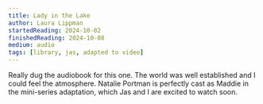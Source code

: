 ```yaml
---
title: Lady in the Lake
author: Laura Lippman
startedReading: 2024-10-02
finishedReading: 2024-10-08
medium: audio
tags: [library, jas, adapted to video]
---
```


Really dug the audiobook for this one. The world was well established and I could feel the atmosphere. Natalie Portman is perfectly cast as Maddie in the mini-series adaptation, which Jas and I are excited to watch soon.
